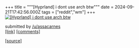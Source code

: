+++
title = """[Hyprland] i dont use arch btw"""
date = 2024-09-21T17:42:56.000Z
tags = ["reddit","wm"]
+++
[![[Hyprland] i dont use arch btw](https://preview.redd.it/kovuxhyt87qd1.png?width=640&crop=smart&auto=webp&s=e536017f47f4c6f2f4a68c6048277e3d456d2d4d "[Hyprland] i dont use arch btw")](https://www.reddit.com/r/unixporn/comments/1fm8iyw/hyprland_i_dont_use_arch_btw/)

submitted by [/u/assacarnes](https://www.reddit.com/user/assacarnes)  
[\[link\]](https://i.redd.it/kovuxhyt87qd1.png) [\[comments\]](https://www.reddit.com/r/unixporn/comments/1fm8iyw/hyprland_i_dont_use_arch_btw/)

[[source]](https://www.reddit.com/r/unixporn/comments/1fm8iyw/hyprland_i_dont_use_arch_btw/)
